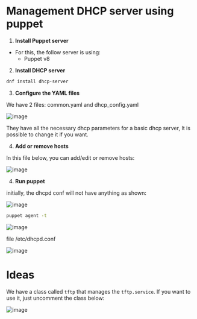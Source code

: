 # Management DHCP server using puppet

1. **Install Puppet server**
- For this, the follow server is using:
  - Puppet v8

2. **Install DHCP server**
```bash
dnf install dhcp-server
```
3. **Configure the YAML files**

We have 2 files: common.yaml and dhcp_config.yaml

![image](https://github.com/user-attachments/assets/3f724825-bf3f-4591-a90b-6f0ccbb717ad)


They have all the necessary dhcp parameters for a basic dhcp server, It is possible to change it if you want.  

4. **Add or remove hosts**

In this file below, you can add/edit or remove hosts:

![image](https://github.com/user-attachments/assets/53267c5f-d56a-4a99-960e-60c8734cdeef)


4. **Run puppet**

initially, the dhcpd conf will not have anything as shown:

![image](https://github.com/user-attachments/assets/4544a9de-9f69-4c5d-8a42-5ec42c4e07ec)

```bash
puppet agent -t
```

![image](https://github.com/user-attachments/assets/1a18467b-8df1-4ce6-a353-acd666ea0ef6)

file /etc/dhcpd.conf

![image](https://github.com/user-attachments/assets/3bafbe40-655a-45a3-b506-d417b68d6178)


# Ideas
We have a class called `tftp` that manages the `tftp.service`. If you want to use it, just uncomment the class below:

![image](https://github.com/user-attachments/assets/d461244b-ad05-44be-89af-ff6b74a68947)


